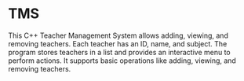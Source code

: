# TMS
This C++ Teacher Management System allows adding, viewing, and removing teachers. Each teacher has an ID, name, and subject. The program stores teachers in a list and provides an interactive menu to perform actions. It supports basic operations like adding, viewing, and removing teachers.
